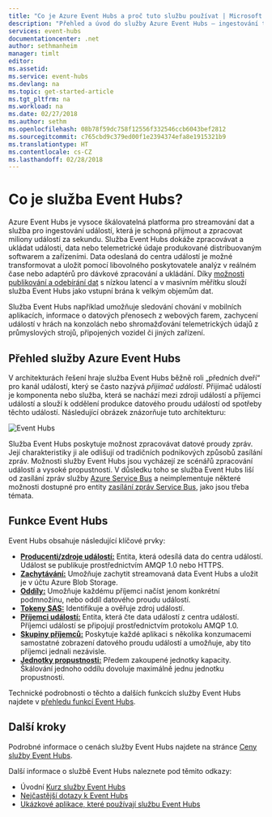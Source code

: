 ```yaml
---
title: "Co je Azure Event Hubs a proč tuto službu používat | Microsoft Docs"
description: "Přehled a úvod do služby Azure Event Hubs – ingestování telemetrických údajů z webů, aplikací a zařízení v cloudovém měřítku"
services: event-hubs
documentationcenter: .net
author: sethmanheim
manager: timlt
editor: 
ms.assetid: 
ms.service: event-hubs
ms.devlang: na
ms.topic: get-started-article
ms.tgt_pltfrm: na
ms.workload: na
ms.date: 02/27/2018
ms.author: sethm
ms.openlocfilehash: 08b78f59dc758f12556f332546ccb6043bef2812
ms.sourcegitcommit: c765cbd9c379ed00f1e2394374efa8e1915321b9
ms.translationtype: HT
ms.contentlocale: cs-CZ
ms.lasthandoff: 02/28/2018
---
```

# <a name="what-is-event-hubs"></a>Co je služba Event Hubs?

Azure Event Hubs je vysoce škálovatelná platforma pro streamování dat a služba pro ingestování událostí, která je schopná přijmout a zpracovat miliony událostí za sekundu. Služba Event Hubs dokáže zpracovávat a ukládat události, data nebo telemetrické údaje produkované distribuovaným softwarem a zařízeními. Data odeslaná do centra událostí je možné transformovat a uložit pomocí libovolného poskytovatele analýz v reálném čase nebo adaptérů pro dávkové zpracování a ukládání. Díky [možnosti publikování a odebírání dat](/biztalk/core/publish-and-subscribe-architecture) s nízkou latencí a v masivním měřítku slouží služba Event Hubs jako vstupní brána k velkým objemům dat.

Služba Event Hubs například umožňuje sledování chování v mobilních aplikacích, informace o datových přenosech z webových farem, zachycení událostí v hrách na konzolách nebo shromažďování telemetrických údajů z průmyslových strojů, připojených vozidel či jiných zařízení.

## <a name="azure-event-hubs-overview"></a>Přehled služby Azure Event Hubs

V architekturách řešení hraje služba Event Hubs běžně roli „předních dveří“ pro kanál událostí, který se často nazývá *přijímač událostí*. Přijímač událostí je komponenta nebo služba, která se nachází mezi zdroji událostí a příjemci událostí a slouží k oddělení produkce datového proudu událostí od spotřeby těchto událostí. Následující obrázek znázorňuje tuto architekturu:

![Event Hubs](./media/event-hubs-what-is-event-hubs/event_hubs_full_pipeline.png)

Služba Event Hubs poskytuje možnost zpracovávat datové proudy zpráv. Její charakteristiky ji ale odlišují od tradičních podnikových způsobů zasílání zpráv. Možnosti služby Event Hubs jsou vycházejí ze scénářů zpracování událostí a vysoké propustnosti. V důsledku toho se služba Event Hubs liší od zasílání zpráv služby [Azure Service Bus](https://azure.microsoft.com/services/service-bus/) a neimplementuje některé možnosti dostupné pro entity [zasílání zpráv Service Bus](/azure/service-bus-messaging/), jako jsou třeba témata.

## <a name="event-hubs-features"></a>Funkce Event Hubs

Event Hubs obsahuje následující klíčové prvky:

- [**Producenti/zdroje událostí:**](event-hubs-features.md#event-publishers) Entita, která odesílá data do centra událostí. Událost se publikuje prostřednictvím AMQP 1.0 nebo HTTPS.
- [**Zachytávání:**](event-hubs-features.md#capture) Umožňuje zachytit streamovaná data Event Hubs a uložit je v účtu Azure Blob Storage.
- [**Oddíly:**](event-hubs-features.md#partitions) Umožňuje každému příjemci načíst jenom konkrétní podmnožinu, nebo oddíl datového proudu událostí.
- [**Tokeny SAS:**](event-hubs-features.md#sas-tokens) Identifikuje a ověřuje zdroj událostí.
- [**Příjemci událostí:**](event-hubs-features.md#event-consumers) Entita, která čte data událostí z centra událostí. Příjemci událostí se připojují prostřednictvím protokolu AMQP 1.0. 
- [**Skupiny příjemců:**](event-hubs-features.md#consumer-groups) Poskytuje každé aplikaci s několika konzumacemi samostatné zobrazení datového proudu událostí a umožňuje, aby tito příjemci jednali nezávisle.
- [**Jednotky propustnosti:**](event-hubs-features.md#capacity) Předem zakoupené jednotky kapacity. Škálování jednoho oddílu dovoluje maximálně jednu jednotku propustnosti.

Technické podrobnosti o těchto a dalších funkcích služby Event Hubs najdete v [přehledu funkcí Event Hubs](event-hubs-features.md). 

## <a name="next-steps"></a>Další kroky

Podrobné informace o cenách služby Event Hubs najdete na stránce [Ceny služby Event Hubs](https://azure.microsoft.com/pricing/details/event-hubs/).

Další informace o službě Event Hubs naleznete pod těmito odkazy:

* Úvodní [Kurz služby Event Hubs](event-hubs-dotnet-standard-getstarted-send.md)
* [Nejčastější dotazy k Event Hubs](event-hubs-faq.md)
* [Ukázkové aplikace, které používají službu Event Hubs](https://github.com/Azure/azure-event-hubs/tree/master/samples)
 
 

